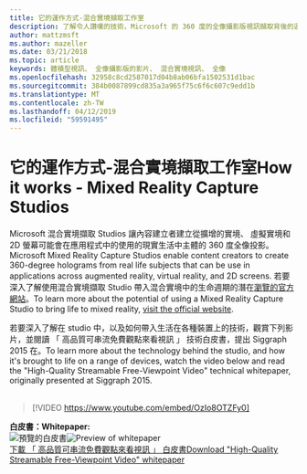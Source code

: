 ```yaml
---
title: 它的運作方式-混合實境擷取工作室
description: 了解令人讚嘆的技術，Microsoft 的 360 度的全像攝影版視訊擷取背後的運作方式。
author: mattzmsft
ms.author: mazeller
ms.date: 03/21/2018
ms.topic: article
keywords: 體積型視訊、 全像攝影版的影片、 混合實境視訊、 全像
ms.openlocfilehash: 32958c8cd2587017d04b8ab06bfa1502531d1bac
ms.sourcegitcommit: 384b0087899cd835a3a965f75c6f6c607c9edd1b
ms.translationtype: MT
ms.contentlocale: zh-TW
ms.lasthandoff: 04/12/2019
ms.locfileid: "59591495"
---
```

# <a name="how-it-works---mixed-reality-capture-studios"></a><span data-ttu-id="26f21-104">它的運作方式-混合實境擷取工作室</span><span class="sxs-lookup"><span data-stu-id="26f21-104">How it works - Mixed Reality Capture Studios</span></span>

<span data-ttu-id="26f21-105">Microsoft 混合實境擷取 Studios 讓內容建立者建立從擴增的實境、 虛擬實境和 2D 螢幕可能會在應用程式中的使用的現實生活中主體的 360 度全像投影。</span><span class="sxs-lookup"><span data-stu-id="26f21-105">Microsoft Mixed Reality Capture Studios enable content creators to create 360-degree holograms from real life subjects that can be use in applications across augmented reality, virtual reality, and 2D screens.</span></span> <span data-ttu-id="26f21-106">若要深入了解使用混合實境擷取 Studio 帶入混合實境中的生命週期的潛在[瀏覽的官方網站](https://www.microsoft.com/mixed-reality/capture-studios)。</span><span class="sxs-lookup"><span data-stu-id="26f21-106">To learn more about the potential of using a Mixed Reality Capture Studio to bring life to mixed reality, [visit the official website](https://www.microsoft.com/mixed-reality/capture-studios).</span></span>

<span data-ttu-id="26f21-107">若要深入了解在 studio 中，以及如何帶入生活在各種裝置上的技術，觀賞下列影片，並閱讀 「 高品質可串流免費觀點來看視訊 」 技術白皮書，提出 Siggraph 2015 在。</span><span class="sxs-lookup"><span data-stu-id="26f21-107">To learn more about the technology behind the studio, and how it's brought to life on a range of devices, watch the video below and read the "High-Quality Streamable Free-Viewpoint Video" technical whitepaper, originally presented at Siggraph 2015.</span></span>
<br>
<br>
>[!VIDEO https://www.youtube.com/embed/OzIo8OTZFy0]


<span data-ttu-id="26f21-108">**白皮書：**</span><span class="sxs-lookup"><span data-stu-id="26f21-108">**Whitepaper:**</span></span><br>
<span data-ttu-id="26f21-109">![預覽的白皮書](images/siggraph-whitepaper-thumb-200px.png)</span><span class="sxs-lookup"><span data-stu-id="26f21-109">![Preview of whitepaper](images/siggraph-whitepaper-thumb-200px.png)</span></span><br>
[<span data-ttu-id="26f21-110">下載 「 高品質可串流免費觀點來看視訊 」 白皮書</span><span class="sxs-lookup"><span data-stu-id="26f21-110">Download "High-Quality Streamable Free-Viewpoint Video" whitepaper</span></span>](images/high-quality-streamable-free-viewpoint-video.pdf)
